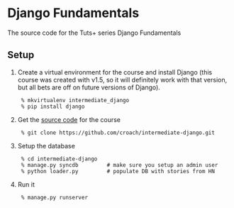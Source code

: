 # Django Fundamentals

The source code for the Tuts+ series Django Fundamentals

## Setup

1. Create a virtual environment for the course and install Django (this course was created with v1.5, so it will definitely work with that version, but all bets are off on future versions of Django).

        % mkvirtualenv intermediate_django
        % pip install django

2. Get the [source code][source] for the course

        % git clone https://github.com/croach/intermediate-django.git

3. Setup the database

        % cd intermediate-django
        % manage.py syncdb         # make sure you setup an admin user
        % python loader.py         # populate DB with stories from HN

4. Run it

        % manage.py runserver


[source]: https://github.com/croach/intermediate-django/archive/master.zip
